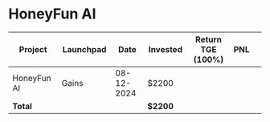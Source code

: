 # HoneyFun AI



<table data-full-width="true"><thead><tr><th width="152">Project</th><th width="138">Launchpad</th><th width="132">Date</th><th width="133">Invested</th><th width="176">Return TGE (100%)</th><th>PNL</th><th></th></tr></thead><tbody><tr><td>HoneyFun AI</td><td>Gains</td><td>08-12-2024</td><td>$2200</td><td></td><td></td><td></td></tr><tr><td><strong>Total</strong></td><td></td><td></td><td><strong>$2200</strong></td><td></td><td></td><td></td></tr></tbody></table>

